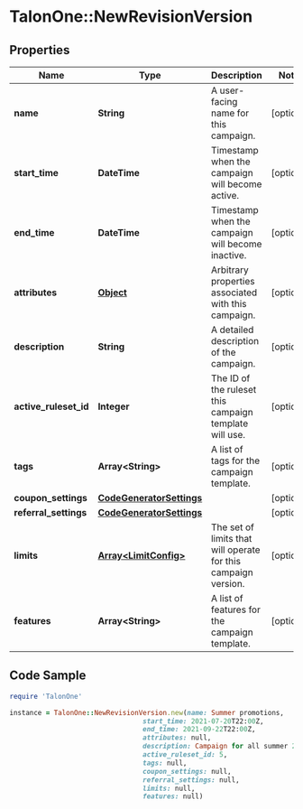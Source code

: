 # TalonOne::NewRevisionVersion

## Properties

Name | Type | Description | Notes
------------ | ------------- | ------------- | -------------
**name** | **String** | A user-facing name for this campaign. | [optional] 
**start_time** | **DateTime** | Timestamp when the campaign will become active. | [optional] 
**end_time** | **DateTime** | Timestamp when the campaign will become inactive. | [optional] 
**attributes** | [**Object**](.md) | Arbitrary properties associated with this campaign. | [optional] 
**description** | **String** | A detailed description of the campaign. | [optional] 
**active_ruleset_id** | **Integer** | The ID of the ruleset this campaign template will use. | [optional] 
**tags** | **Array&lt;String&gt;** | A list of tags for the campaign template. | [optional] 
**coupon_settings** | [**CodeGeneratorSettings**](CodeGeneratorSettings.md) |  | [optional] 
**referral_settings** | [**CodeGeneratorSettings**](CodeGeneratorSettings.md) |  | [optional] 
**limits** | [**Array&lt;LimitConfig&gt;**](LimitConfig.md) | The set of limits that will operate for this campaign version. | [optional] 
**features** | **Array&lt;String&gt;** | A list of features for the campaign template. | [optional] 

## Code Sample

```ruby
require 'TalonOne'

instance = TalonOne::NewRevisionVersion.new(name: Summer promotions,
                                 start_time: 2021-07-20T22:00Z,
                                 end_time: 2021-09-22T22:00Z,
                                 attributes: null,
                                 description: Campaign for all summer 2021 promotions,
                                 active_ruleset_id: 5,
                                 tags: null,
                                 coupon_settings: null,
                                 referral_settings: null,
                                 limits: null,
                                 features: null)
```



